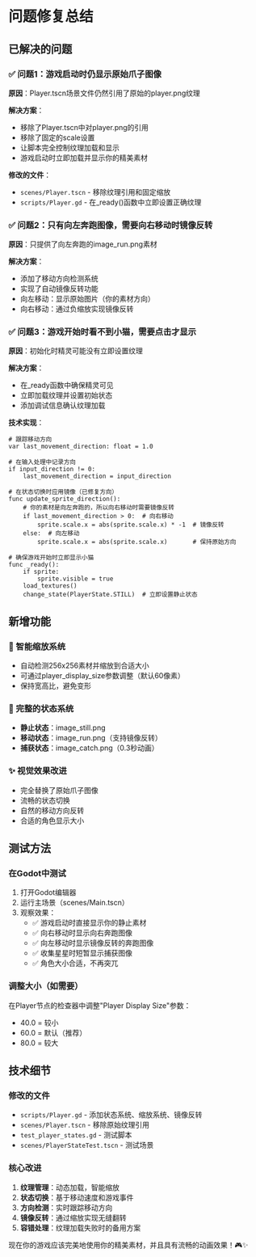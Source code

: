 # 问题修复总结

## 已解决的问题

### ✅ 问题1：游戏启动时仍显示原始爪子图像
**原因**：Player.tscn场景文件仍然引用了原始的player.png纹理

**解决方案**：
- 移除了Player.tscn中对player.png的引用
- 移除了固定的scale设置
- 让脚本完全控制纹理加载和显示
- 游戏启动时立即加载并显示你的精美素材

**修改的文件**：
- `scenes/Player.tscn` - 移除纹理引用和固定缩放
- `scripts/Player.gd` - 在_ready()函数中立即设置正确纹理

### ✅ 问题2：只有向左奔跑图像，需要向右移动时镜像反转
**原因**：只提供了向左奔跑的image_run.png素材

**解决方案**：
- 添加了移动方向检测系统
- 实现了自动镜像反转功能
- 向左移动：显示原始图片（你的素材方向）
- 向右移动：通过负缩放实现镜像反转

### ✅ 问题3：游戏开始时看不到小猫，需要点击才显示
**原因**：初始化时精灵可能没有立即设置纹理

**解决方案**：
- 在_ready函数中确保精灵可见
- 立即加载纹理并设置初始状态
- 添加调试信息确认纹理加载

**技术实现**：
```gdscript
# 跟踪移动方向
var last_movement_direction: float = 1.0

# 在输入处理中记录方向
if input_direction != 0:
    last_movement_direction = input_direction

# 在状态切换时应用镜像（已修复方向）
func update_sprite_direction():
    # 你的素材是向左奔跑的，所以向右移动时需要镜像反转
    if last_movement_direction > 0:  # 向右移动
        sprite.scale.x = abs(sprite.scale.x) * -1  # 镜像反转
    else:  # 向左移动
        sprite.scale.x = abs(sprite.scale.x)       # 保持原始方向

# 确保游戏开始时立即显示小猫
func _ready():
    if sprite:
        sprite.visible = true
    load_textures()
    change_state(PlayerState.STILL)  # 立即设置静止状态
```

## 新增功能

### 🎨 智能缩放系统
- 自动检测256x256素材并缩放到合适大小
- 可通过player_display_size参数调整（默认60像素）
- 保持宽高比，避免变形

### 🔄 完整的状态系统
- **静止状态**：image_still.png
- **移动状态**：image_run.png（支持镜像反转）
- **捕获状态**：image_catch.png（0.3秒动画）

### ✨ 视觉效果改进
- 完全替换了原始爪子图像
- 流畅的状态切换
- 自然的移动方向反转
- 合适的角色显示大小

## 测试方法

### 在Godot中测试
1. 打开Godot编辑器
2. 运行主场景（scenes/Main.tscn）
3. 观察效果：
   - ✅ 游戏启动时直接显示你的静止素材
   - ✅ 向右移动时显示向右奔跑图像
   - ✅ 向左移动时显示镜像反转的奔跑图像
   - ✅ 收集星星时短暂显示捕获图像
   - ✅ 角色大小合适，不再突兀

### 调整大小（如需要）
在Player节点的检查器中调整"Player Display Size"参数：
- 40.0 = 较小
- 60.0 = 默认（推荐）
- 80.0 = 较大

## 技术细节

### 修改的文件
- `scripts/Player.gd` - 添加状态系统、缩放系统、镜像反转
- `scenes/Player.tscn` - 移除原始纹理引用
- `test_player_states.gd` - 测试脚本
- `scenes/PlayerStateTest.tscn` - 测试场景

### 核心改进
1. **纹理管理**：动态加载，智能缩放
2. **状态切换**：基于移动速度和游戏事件
3. **方向检测**：实时跟踪移动方向
4. **镜像反转**：通过缩放实现无缝翻转
5. **容错处理**：纹理加载失败时的备用方案

现在你的游戏应该完美地使用你的精美素材，并且具有流畅的动画效果！🎮✨

